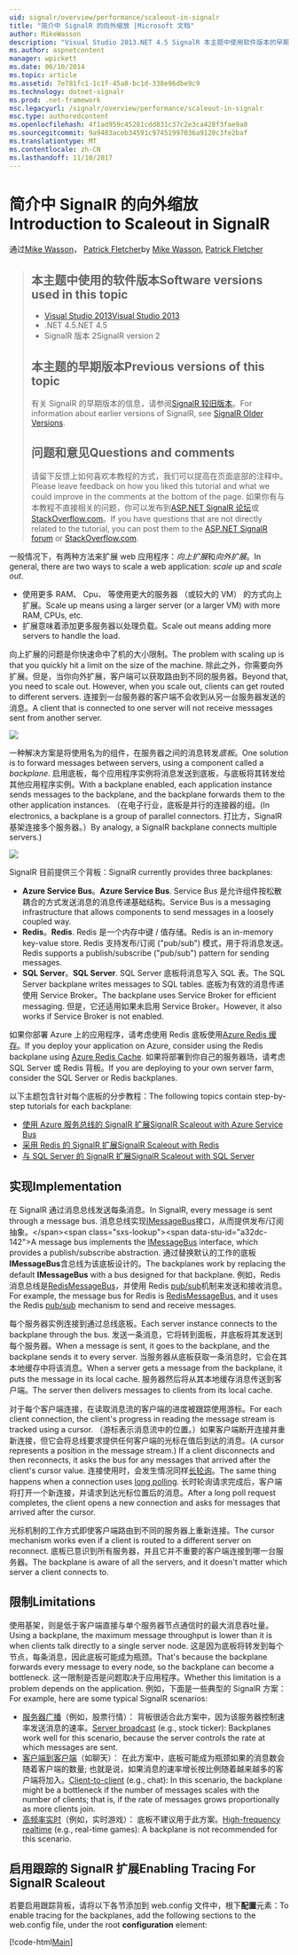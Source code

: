 ```yaml
---
uid: signalr/overview/performance/scaleout-in-signalr
title: "简介中 SignalR 的向外缩放 |Microsoft 文档"
author: MikeWasson
description: "Visual Studio 2013.NET 4.5 SignalR 本主题中使用软件版本的早期版本的信息的本主题的版本 2 早期版本..."
ms.author: aspnetcontent
manager: wpickett
ms.date: 06/10/2014
ms.topic: article
ms.assetid: 7e781fc1-1c1f-45a8-bc1d-338e96dbe9c9
ms.technology: dotnet-signalr
ms.prod: .net-framework
msc.legacyurl: /signalr/overview/performance/scaleout-in-signalr
msc.type: authoredcontent
ms.openlocfilehash: 4f1ad959c45281cdd831c37c2e3ca428f3fae9a0
ms.sourcegitcommit: 9a9483aceb34591c97451997036a9120c3fe2baf
ms.translationtype: MT
ms.contentlocale: zh-CN
ms.lasthandoff: 11/10/2017
---
```

<a name="introduction-to-scaleout-in-signalr"></a><span data-ttu-id="a32dc-103">简介中 SignalR 的向外缩放</span><span class="sxs-lookup"><span data-stu-id="a32dc-103">Introduction to Scaleout in SignalR</span></span>
====================
<span data-ttu-id="a32dc-104">通过[Mike Wasson](https://github.com/MikeWasson)， [Patrick Fletcher](https://github.com/pfletcher)</span><span class="sxs-lookup"><span data-stu-id="a32dc-104">by [Mike Wasson](https://github.com/MikeWasson), [Patrick Fletcher](https://github.com/pfletcher)</span></span>

> ## <a name="software-versions-used-in-this-topic"></a><span data-ttu-id="a32dc-105">本主题中使用的软件版本</span><span class="sxs-lookup"><span data-stu-id="a32dc-105">Software versions used in this topic</span></span>
> 
> 
> - [<span data-ttu-id="a32dc-106">Visual Studio 2013</span><span class="sxs-lookup"><span data-stu-id="a32dc-106">Visual Studio 2013</span></span>](https://www.microsoft.com/visualstudio/eng/2013-downloads)
> - <span data-ttu-id="a32dc-107">.NET 4.5</span><span class="sxs-lookup"><span data-stu-id="a32dc-107">.NET 4.5</span></span>
> - <span data-ttu-id="a32dc-108">SignalR 版本 2</span><span class="sxs-lookup"><span data-stu-id="a32dc-108">SignalR version 2</span></span>
>   
> 
> 
> ## <a name="previous-versions-of-this-topic"></a><span data-ttu-id="a32dc-109">本主题的早期版本</span><span class="sxs-lookup"><span data-stu-id="a32dc-109">Previous versions of this topic</span></span>
> 
> <span data-ttu-id="a32dc-110">有关 SignalR 的早期版本的信息，请参阅[SignalR 较旧版本](../older-versions/index.md)。</span><span class="sxs-lookup"><span data-stu-id="a32dc-110">For information about earlier versions of SignalR, see [SignalR Older Versions](../older-versions/index.md).</span></span>
> 
> ## <a name="questions-and-comments"></a><span data-ttu-id="a32dc-111">问题和意见</span><span class="sxs-lookup"><span data-stu-id="a32dc-111">Questions and comments</span></span>
> 
> <span data-ttu-id="a32dc-112">请留下反馈上如何喜欢本教程的方式，我们可以提高在页面底部的注释中。</span><span class="sxs-lookup"><span data-stu-id="a32dc-112">Please leave feedback on how you liked this tutorial and what we could improve in the comments at the bottom of the page.</span></span> <span data-ttu-id="a32dc-113">如果你有与本教程不直接相关的问题，你可以发布到[ASP.NET SignalR 论坛](https://forums.asp.net/1254.aspx/1?ASP+NET+SignalR)或[StackOverflow.com](http://stackoverflow.com/)。</span><span class="sxs-lookup"><span data-stu-id="a32dc-113">If you have questions that are not directly related to the tutorial, you can post them to the [ASP.NET SignalR forum](https://forums.asp.net/1254.aspx/1?ASP+NET+SignalR) or [StackOverflow.com](http://stackoverflow.com/).</span></span>


<span data-ttu-id="a32dc-114">一般情况下，有两种方法来扩展 web 应用程序：*向上扩展*和*向外扩展*。</span><span class="sxs-lookup"><span data-stu-id="a32dc-114">In general, there are two ways to scale a web application: *scale up* and *scale out*.</span></span>

- <span data-ttu-id="a32dc-115">使用更多 RAM、 Cpu、 等使用更大的服务器 （或较大的 VM） 的方式向上扩展。</span><span class="sxs-lookup"><span data-stu-id="a32dc-115">Scale up means using a larger server (or a larger VM) with more RAM, CPUs, etc.</span></span>
- <span data-ttu-id="a32dc-116">扩展意味着添加更多服务器以处理负载。</span><span class="sxs-lookup"><span data-stu-id="a32dc-116">Scale out means adding more servers to handle the load.</span></span>

<span data-ttu-id="a32dc-117">向上扩展的问题是你快速命中了机的大小限制。</span><span class="sxs-lookup"><span data-stu-id="a32dc-117">The problem with scaling up is that you quickly hit a limit on the size of the machine.</span></span> <span data-ttu-id="a32dc-118">除此之外，你需要向外扩展。但是，当你向外扩展，客户端可以获取路由到不同的服务器。</span><span class="sxs-lookup"><span data-stu-id="a32dc-118">Beyond that, you need to scale out. However, when you scale out, clients can get routed to different servers.</span></span> <span data-ttu-id="a32dc-119">连接到一台服务器的客户端不会收到从另一台服务器发送的消息。</span><span class="sxs-lookup"><span data-stu-id="a32dc-119">A client that is connected to one server will not receive messages sent from another server.</span></span>

![](scaleout-in-signalr/_static/image1.png)

<span data-ttu-id="a32dc-120">一种解决方案是将使用名为的组件，在服务器之间的消息转发*底板*。</span><span class="sxs-lookup"><span data-stu-id="a32dc-120">One solution is to forward messages between servers, using a component called a *backplane*.</span></span> <span data-ttu-id="a32dc-121">启用底板，每个应用程序实例将消息发送到底板，与底板将其转发给其他应用程序实例。</span><span class="sxs-lookup"><span data-stu-id="a32dc-121">With a backplane enabled, each application instance sends messages to the backplane, and the backplane forwards them to the other application instances.</span></span> <span data-ttu-id="a32dc-122">（在电子行业，底板是并行的连接器的组。</span><span class="sxs-lookup"><span data-stu-id="a32dc-122">(In electronics, a backplane is a group of parallel connectors.</span></span> <span data-ttu-id="a32dc-123">打比方，SignalR 基架连接多个服务器。）</span><span class="sxs-lookup"><span data-stu-id="a32dc-123">By analogy, a SignalR backplane connects multiple servers.)</span></span>

![](scaleout-in-signalr/_static/image2.png)

<span data-ttu-id="a32dc-124">SignalR 目前提供三个背板：</span><span class="sxs-lookup"><span data-stu-id="a32dc-124">SignalR currently provides three backplanes:</span></span>

- <span data-ttu-id="a32dc-125">**Azure Service Bus**。</span><span class="sxs-lookup"><span data-stu-id="a32dc-125">**Azure Service Bus**.</span></span> <span data-ttu-id="a32dc-126">Service Bus 是允许组件按松散耦合的方式发送消息的消息传递基础结构。</span><span class="sxs-lookup"><span data-stu-id="a32dc-126">Service Bus is a messaging infrastructure that allows components to send messages in a loosely coupled way.</span></span>
- <span data-ttu-id="a32dc-127">**Redis**。</span><span class="sxs-lookup"><span data-stu-id="a32dc-127">**Redis**.</span></span> <span data-ttu-id="a32dc-128">Redis 是一个内存中键 / 值存储。</span><span class="sxs-lookup"><span data-stu-id="a32dc-128">Redis is an in-memory key-value store.</span></span> <span data-ttu-id="a32dc-129">Redis 支持发布/订阅 ("pub/sub") 模式，用于将消息发送。</span><span class="sxs-lookup"><span data-stu-id="a32dc-129">Redis supports a publish/subscribe ("pub/sub") pattern for sending messages.</span></span>
- <span data-ttu-id="a32dc-130">**SQL Server**。</span><span class="sxs-lookup"><span data-stu-id="a32dc-130">**SQL Server**.</span></span> <span data-ttu-id="a32dc-131">SQL Server 底板将消息写入 SQL 表。</span><span class="sxs-lookup"><span data-stu-id="a32dc-131">The SQL Server backplane writes messages to SQL tables.</span></span> <span data-ttu-id="a32dc-132">底板为有效的消息传递使用 Service Broker。</span><span class="sxs-lookup"><span data-stu-id="a32dc-132">The backplane uses Service Broker for efficient messaging.</span></span> <span data-ttu-id="a32dc-133">但是，它还适用如果未启用 Service Broker。</span><span class="sxs-lookup"><span data-stu-id="a32dc-133">However, it also works if Service Broker is not enabled.</span></span>

<span data-ttu-id="a32dc-134">如果你部署 Azure 上的应用程序，请考虑使用 Redis 底板使用[Azure Redis 缓存](https://azure.microsoft.com/en-us/services/cache/)。</span><span class="sxs-lookup"><span data-stu-id="a32dc-134">If you deploy your application on Azure, consider using the Redis backplane using [Azure Redis Cache](https://azure.microsoft.com/en-us/services/cache/).</span></span> <span data-ttu-id="a32dc-135">如果将部署到你自己的服务器场，请考虑 SQL Server 或 Redis 背板。</span><span class="sxs-lookup"><span data-stu-id="a32dc-135">If you are deploying to your own server farm, consider the SQL Server or Redis backplanes.</span></span>

<span data-ttu-id="a32dc-136">以下主题包含针对每个底板的分步教程：</span><span class="sxs-lookup"><span data-stu-id="a32dc-136">The following topics contain step-by-step tutorials for each backplane:</span></span>

- [<span data-ttu-id="a32dc-137">使用 Azure 服务总线的 SignalR 扩展</span><span class="sxs-lookup"><span data-stu-id="a32dc-137">SignalR Scaleout with Azure Service Bus</span></span>](scaleout-with-windows-azure-service-bus.md)
- [<span data-ttu-id="a32dc-138">采用 Redis 的 SignalR 扩展</span><span class="sxs-lookup"><span data-stu-id="a32dc-138">SignalR Scaleout with Redis</span></span>](scaleout-with-redis.md)
- [<span data-ttu-id="a32dc-139">与 SQL Server 的 SignalR 扩展</span><span class="sxs-lookup"><span data-stu-id="a32dc-139">SignalR Scaleout with SQL Server</span></span>](scaleout-with-sql-server.md)

## <a name="implementation"></a><span data-ttu-id="a32dc-140">实现</span><span class="sxs-lookup"><span data-stu-id="a32dc-140">Implementation</span></span>

<span data-ttu-id="a32dc-141">在 SignalR 通过消息总线发送每条消息。</span><span class="sxs-lookup"><span data-stu-id="a32dc-141">In SignalR, every message is sent through a message bus.</span></span> <span data-ttu-id="a32dc-142">消息总线实现[IMessageBus](https://msdn.microsoft.com/en-us/library/microsoft.aspnet.signalr.messaging.imessagebus(v=vs.100).aspx)接口，从而提供发布/订阅抽象。</span><span class="sxs-lookup"><span data-stu-id="a32dc-142">A message bus implements the [IMessageBus](https://msdn.microsoft.com/en-us/library/microsoft.aspnet.signalr.messaging.imessagebus(v=vs.100).aspx) interface, which provides a publish/subscribe abstraction.</span></span> <span data-ttu-id="a32dc-143">通过替换默认的工作的底板**IMessageBus**含总线为该底板设计的。</span><span class="sxs-lookup"><span data-stu-id="a32dc-143">The backplanes work by replacing the default **IMessageBus** with a bus designed for that backplane.</span></span> <span data-ttu-id="a32dc-144">例如，Redis 消息总线是[RedisMessageBus](https://msdn.microsoft.com/en-us/library/microsoft.aspnet.signalr.redis.redismessagebus(v=vs.100).aspx)，并使用 Redis [pub/sub](http://redis.io/topics/pubsub)机制来发送和接收消息。</span><span class="sxs-lookup"><span data-stu-id="a32dc-144">For example, the message bus for Redis is [RedisMessageBus](https://msdn.microsoft.com/en-us/library/microsoft.aspnet.signalr.redis.redismessagebus(v=vs.100).aspx), and it uses the Redis [pub/sub](http://redis.io/topics/pubsub) mechanism to send and receive messages.</span></span>

<span data-ttu-id="a32dc-145">每个服务器实例连接到通过总线底板。</span><span class="sxs-lookup"><span data-stu-id="a32dc-145">Each server instance connects to the backplane through the bus.</span></span> <span data-ttu-id="a32dc-146">发送一条消息，它将转到面板，并底板将其发送到每个服务器。</span><span class="sxs-lookup"><span data-stu-id="a32dc-146">When a message is sent, it goes to the backplane, and the backplane sends it to every server.</span></span> <span data-ttu-id="a32dc-147">当服务器从底板获取一条消息时，它会在其本地缓存中将该消息。</span><span class="sxs-lookup"><span data-stu-id="a32dc-147">When a server gets a message from the backplane, it puts the message in its local cache.</span></span> <span data-ttu-id="a32dc-148">服务器然后将从其本地缓存消息传送到客户端。</span><span class="sxs-lookup"><span data-stu-id="a32dc-148">The server then delivers messages to clients from its local cache.</span></span>

<span data-ttu-id="a32dc-149">对于每个客户端连接，在读取消息流的客户端的进度被跟踪使用游标。</span><span class="sxs-lookup"><span data-stu-id="a32dc-149">For each client connection, the client's progress in reading the message stream is tracked using a cursor.</span></span> <span data-ttu-id="a32dc-150">（游标表示消息流中的位置。）如果客户端断开连接并重新连接，但它会将总线要求提供任何客户端的光标在值后到达的消息。</span><span class="sxs-lookup"><span data-stu-id="a32dc-150">(A cursor represents a position in the message stream.) If a client disconnects and then reconnects, it asks the bus for any messages that arrived after the client's cursor value.</span></span> <span data-ttu-id="a32dc-151">连接使用时，会发生情况同样[长轮询](../getting-started/introduction-to-signalr.md#transports)。</span><span class="sxs-lookup"><span data-stu-id="a32dc-151">The same thing happens when a connection uses [long polling](../getting-started/introduction-to-signalr.md#transports).</span></span> <span data-ttu-id="a32dc-152">长时轮询请求完成后，客户端将打开一个新连接，并请求到达光标位置后的消息。</span><span class="sxs-lookup"><span data-stu-id="a32dc-152">After a long poll request completes, the client opens a new connection and asks for messages that arrived after the cursor.</span></span>

<span data-ttu-id="a32dc-153">光标机制的工作方式即使客户端路由到不同的服务器上重新连接。</span><span class="sxs-lookup"><span data-stu-id="a32dc-153">The cursor mechanism works even if a client is routed to a different server on reconnect.</span></span> <span data-ttu-id="a32dc-154">底板已意识到所有服务器，并且它并不重要的客户端连接到哪一台服务器。</span><span class="sxs-lookup"><span data-stu-id="a32dc-154">The backplane is aware of all the servers, and it doesn't matter which server a client connects to.</span></span>

## <a name="limitations"></a><span data-ttu-id="a32dc-155">限制</span><span class="sxs-lookup"><span data-stu-id="a32dc-155">Limitations</span></span>

<span data-ttu-id="a32dc-156">使用基架，则是低于客户端直接与单个服务器节点通信时的最大消息吞吐量。</span><span class="sxs-lookup"><span data-stu-id="a32dc-156">Using a backplane, the maximum message throughput is lower than it is when clients talk directly to a single server node.</span></span> <span data-ttu-id="a32dc-157">这是因为底板将转发到每个节点，每条消息，因此底板可能成为瓶颈。</span><span class="sxs-lookup"><span data-stu-id="a32dc-157">That's because the backplane forwards every message to every node, so the backplane can become a bottleneck.</span></span> <span data-ttu-id="a32dc-158">这一限制是否是问题取决于应用程序。</span><span class="sxs-lookup"><span data-stu-id="a32dc-158">Whether this limitation is a problem depends on the application.</span></span> <span data-ttu-id="a32dc-159">例如，下面是一些典型的 SignalR 方案：</span><span class="sxs-lookup"><span data-stu-id="a32dc-159">For example, here are some typical SignalR scenarios:</span></span>

- <span data-ttu-id="a32dc-160">[服务器广播](../getting-started/tutorial-server-broadcast-with-signalr.md)（例如，股票行情）： 背板很适合此方案中，因为该服务器控制速率发送消息的速率。</span><span class="sxs-lookup"><span data-stu-id="a32dc-160">[Server broadcast](../getting-started/tutorial-server-broadcast-with-signalr.md) (e.g., stock ticker): Backplanes work well for this scenario, because the server controls the rate at which messages are sent.</span></span>
- <span data-ttu-id="a32dc-161">[客户端到客户端](../getting-started/tutorial-getting-started-with-signalr.md)（如聊天）： 在此方案中，底板可能成为瓶颈如果的消息数会随着客户端的数量; 也就是说，如果消息的速率增长按比例随着越来越多的客户端将加入。</span><span class="sxs-lookup"><span data-stu-id="a32dc-161">[Client-to-client](../getting-started/tutorial-getting-started-with-signalr.md) (e.g., chat): In this scenario, the backplane might be a bottleneck if the number of messages scales with the number of clients; that is, if the rate of messages grows proportionally as more clients join.</span></span>
- <span data-ttu-id="a32dc-162">[高频率实时](../getting-started/tutorial-high-frequency-realtime-with-signalr.md)（例如，实时游戏）： 底板不建议用于此方案。</span><span class="sxs-lookup"><span data-stu-id="a32dc-162">[High-frequency realtime](../getting-started/tutorial-high-frequency-realtime-with-signalr.md) (e.g., real-time games): A backplane is not recommended for this scenario.</span></span>

## <a name="enabling-tracing-for-signalr-scaleout"></a><span data-ttu-id="a32dc-163">启用跟踪的 SignalR 扩展</span><span class="sxs-lookup"><span data-stu-id="a32dc-163">Enabling Tracing For SignalR Scaleout</span></span>

<span data-ttu-id="a32dc-164">若要启用跟踪背板，请将以下各节添加到 web.config 文件中，根下**配置**元素：</span><span class="sxs-lookup"><span data-stu-id="a32dc-164">To enable tracing for the backplanes, add the following sections to the web.config file, under the root **configuration** element:</span></span>

[!code-html[Main](scaleout-in-signalr/samples/sample1.html)]
